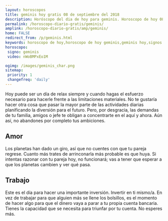 ```yaml
---
layout: horoscopos
title: geminis hoy gratis 08 de septiembre del 2018 
description: Horóscopo del dia de hoy para geminis. Horoscopo de hoy 08 de septiembre del 2018. Las predicciones de amor, trabajo, vida personal gratis.
permalink: /horoscopo-diario-gratis/geminis/
amplink: /horoscopo-diario-gratis/amp/geminis/
home: FALSE
redirect_from: /p/geminis.html
keywords: horoscopo de hoy,horoscopo de hoy geminis,geminis hoy,signos zodiacales,horóscopo de hoy,horoscopos de hoy,horoscopo geminis hoy,horoscopo de geminis de hoy,horóscopo de hoy geminis,horoscopos,horoscopo del dia de hoy,geminis de hoy,los horoscopos de hoy,geminis de hoy,geminis Diciembre 2018,el horóscopo de hoy geminis,horóscopo del día,horoscopo y tarot geminis,predicciones zodiacales 2018,geminis hoy amor,signos zodiacales 2018el horoscopo de hoy
horoscopo:
 signo: geminis
 video: nWoBMPxEo1M

ogimg: /images/geminis_char.png
sitemap:
 priority: 1
 changefreq: 'daily'
---
```



Hoy puede ser un día de relax siempre y cuando hagas el esfuerzo necesario para hacerle frente a las limitaciones materiales. No te gustaría hacer otra cosa que pasar la mayor parte de las actividades diarias planificando la diversión para el futuro. Pero, por desgracia, las demandas de tu familia, amigos o jefe te obligan a concentrarte en el aquí y ahora. Aún así, no abandones por completo tus ambiciones.

## Amor

Los planetas han dado un giro, así que no cuentes con que tu pareja regrese. Cuanto más trates de arrinconarla más probable es que huya. Si intentas razonar con tu pareja hoy, no funcionará; vas a tener que esperar a que los planetas cambien y ver qué pasa.

## Trabajo

Este es el día para hacer una importante inversión. Invertir en ti mismo/a. En vez de trabajar para que alguien más se llene los bolsillos, es el momento de hacer algo para que el dinero vaya a parar a tu propia cuenta bancaria. Tienes la capacidad que se necesita para triunfar por tu cuenta. No esperes más.